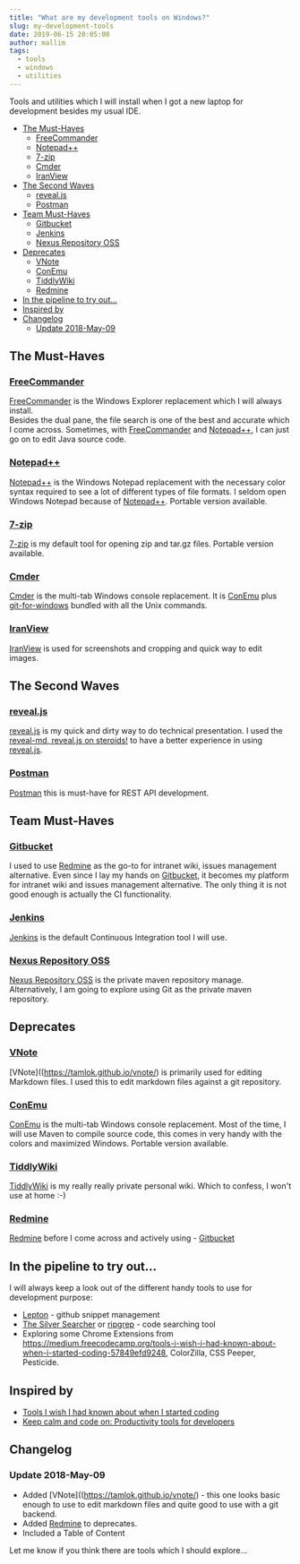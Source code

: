 ```yaml
---
title: "What are my development tools on Windows?"
slug: my-development-tools
date: 2019-06-15 20:05:00
author: mallim
tags:
  - tools
  - windows
  - utilities
---
```


Tools and utilities which I will install when I got a new laptop for development besides my usual IDE.

<!-- START doctoc generated TOC please keep comment here to allow auto update -->
<!-- DON'T EDIT THIS SECTION, INSTEAD RE-RUN doctoc TO UPDATE -->

- [The Must-Haves](#the-must-haves)
  - [FreeCommander](#freecommander)
  - [Notepad++](#notepad)
  - [7-zip](#7-zip)
  - [Cmder](#cmder)
  - [IranView](#iranview)
- [The Second Waves](#the-second-waves)
  - [reveal.js](#revealjs)
  - [Postman](#postman)
- [Team Must-Haves](#team-must-haves)
  - [Gitbucket](#gitbucket)
  - [Jenkins](#jenkins)
  - [Nexus Repository OSS](#nexus-repository-oss)
- [Deprecates](#deprecates)
  - [VNote](#vnote)
  - [ConEmu](#conemu)
  - [TiddlyWiki](#tiddlywiki)
  - [Redmine](#redmine)
- [In the pipeline to try out...](#in-the-pipeline-to-try-out)
- [Inspired by](#inspired-by)
- [Changelog](#changelog)
  - [Update 2018-May-09](#update-2018-may-09)

<!-- END doctoc generated TOC please keep comment here to allow auto update -->

## The Must-Haves

### [FreeCommander](https://freecommander.com)

[FreeCommander](https://freecommander.com) is the Windows Explorer replacement which I will always install.<br>
Besides the dual pane, the file search is one of the best and accurate which I come across. Sometimes, with
[FreeCommander](https://freecommander.com) and [Notepad++](https://notepad-plus-plus.org/), I can just go on
to edit Java source code.

### [Notepad++](https://notepad-plus-plus.org/)

[Notepad++](https://notepad-plus-plus.org/) is the Windows Notepad replacement with the necessary color syntax required to see a lot of different types of file formats.
I seldom open Windows Notepad because of [Notepad++](https://notepad-plus-plus.org/). Portable version available.

### [7-zip](https://www.7-zip.org/)

[7-zip](https://www.7-zip.org/) is my default tool for opening zip and tar.gz files. Portable version available.

### [Cmder](https://cmder.net/)

[Cmder](https://cmder.net/) is the multi-tab Windows console replacement.
It is [ConEmu](https://conemu.github.io/) plus [git-for-windows](https://gitforwindows.org/) bundled with all the Unix commands.

### [IranView](https://www.irfanview.com/)

[IranView](https://www.irfanview.com/) is used for screenshots and cropping and quick way to edit images.

## The Second Waves

### [reveal.js](https://github.com/hakimel/reveal.js/)

[reveal.js](https://github.com/hakimel/reveal.js/) is my quick and dirty way to do technical presentation. I used the [reveal-md, reveal.js on steroids!](https://github.com/webpro/reveal-md)
to have a better experience in using [reveal.js](https://github.com/hakimel/reveal.js/).

### [Postman](https://www.getpostman.com/)

[Postman](https://www.getpostman.com/) this is must-have for REST API development.

## Team Must-Haves

### [Gitbucket](https://gitbucket.github.io/)

I used to use [Redmine](https://www.redmine.org/) as the go-to for intranet wiki, issues management alternative. Even since
I lay my hands on [Gitbucket](https://gitbucket.github.io/), it becomes my platform for intranet wiki and issues management alternative.
The only thing it is not good enough is actually the CI functionality.

### [Jenkins](https://jenkins.io/)

[Jenkins](https://jenkins.io/) is the default Continuous Integration tool I will use.

### [Nexus Repository OSS](https://www.sonatype.com/nexus-repository-oss)

[Nexus Repository OSS](https://www.sonatype.com/nexus-repository-oss) is the private maven repository manage.
Alternatively, I am going to explore using Git as the private maven repository.

## Deprecates

### [VNote](https://tamlok.github.io/vnote/)

[VNote]((https://tamlok.github.io/vnote/) is primarily used for editing Markdown files. I used this to edit markdown files against a git repository.

### [ConEmu](https://conemu.github.io/)

[ConEmu](https://conemu.github.io/) is the multi-tab Windows console replacement.
Most of the time, I will use Maven to compile source code, this comes in very handy with the colors and maximized Windows.
Portable version available.

### [TiddlyWiki](https://tiddlywiki.com/)

[TiddlyWiki](https://tiddlywiki.com/) is my really really private personal wiki. Which to confess, I won't use at home :-)

### [Redmine](https://www.redmine.org/)

[Redmine](https://www.redmine.org/) before I come across and actively using - [Gitbucket](https://gitbucket.github.io/)

## In the pipeline to try out...

I will always keep a look out of the different handy tools to use for development purpose:

- [Lepton](https://github.com/hackjutsu/Lepton) - github snippet management
- [The Silver Searcher](https://geoff.greer.fm/ag/) or [ripgrep](https://github.com/BurntSushi/ripgrep) - code searching tool
- Exploring some Chrome Extensions from https://medium.freecodecamp.org/tools-i-wish-i-had-known-about-when-i-started-coding-57849efd9248,
  ColorZilla, CSS Peeper, Pesticide.

## Inspired by

- [Tools I wish I had known about when I started coding](https://medium.freecodecamp.org/tools-i-wish-i-had-known-about-when-i-started-coding-57849efd9248)
- [Keep calm and code on: Productivity tools for developers](https://dev.to/marina_pilip/keep-calm-and-code-on-productivity-tools-for-developers-10o4)

## Changelog

### Update 2018-May-09

- Added [VNote]((https://tamlok.github.io/vnote/) - this one looks basic enough to use to edit markdown files and quite good to use with a git backend.
- Added [Redmine](https://www.redmine.org/) to deprecates.
- Included a Table of Content

Let me know if you think there are tools which I should explore...

